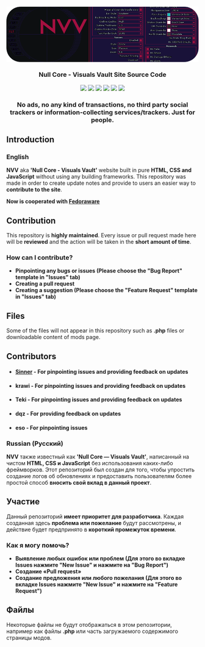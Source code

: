 <p align="center">
  <img src=".github/media/NVV.png" align="center">
</p>
<h3 align="center">Null Core - Visuals Vault Site Source Code</h3>

<div align="center"><img src="https://sonarcloud.io/api/project_badges/measure?project=harmonyzt_NVV-Site&metric=reliability_rating"> <img src="https://sonarcloud.io/api/project_badges/measure?project=harmonyzt_NVV-Site&metric=ncloc"> <img src="https://sonarcloud.io/api/project_badges/measure?project=harmonyzt_NVV-Site&metric=sqale_rating"> <img src="https://sonarcloud.io/api/project_badges/measure?project=harmonyzt_NVV-Site&metric=security_rating"> <img src="https://sonarcloud.io/api/project_badges/measure?project=harmonyzt_NVV-Site&metric=bugs"> <img src="https://sonarcloud.io/api/project_badges/measure?project=harmonyzt_NVV-Site&metric=sqale_index"></div>

<h3 align="center"> No ads, no any kind of transactions, no third party social trackers or information-collecting services/trackers. Just for people. </h3>

## Introduction

### English

**NVV** aka **'Null Core - Visuals Vault'** website built in pure **HTML, CSS and JavaScript** without using any building frameworks. This repository was made in order to create update notes and provide to users an easier way to **contribute to the site**.

**Now is cooperated with [Fedoraware](https://fedoraware.ncvisualsvault.cc/)**

## Contribution
This repository is **highly maintained**. Every issue or pull request made here will be **reviewed** and the action will be taken in the **short amount of time**.

### How can I contribute?
- **Pinpointing any bugs or issues (Please choose the "Bug Report" template in "Issues" tab)**
- **Creating a pull request**
- **Creating a suggestion (Please choose the "Feature Request" template in "Issues" tab)**

## Files
Some of the files will not appear in this repository such as **.php** files or downloadable content of mods page.

## Contributors
- #### [Sinner](https://github.com/SinnerK0N) - For pinpointing issues and providing feedback on updates
- #### krawi - For pinpointing issues and providing feedback on updates
- #### Teki - For pinpointing issues and providing feedback on updates
- #### dqz - For providing feedback on updates
- #### eso - For pinpointing issues

### Russian (Русский)

**NVV** также известный как **'Null Core — Visuals Vault'**, написанный на чистом **HTML, CSS и JavaScript** без использования каких-либо фреймворков. Этот репозиторий был создан для того, чтобы упростить создание логов об обновлениях и предоставить пользователям более простой способ **вносить свой вклад в данный проект**.

## Участие
Данный репозиторий **имеет приоритет для разработчика**. Каждая созданная здесь **проблема или пожелание** будут рассмотрены, и действие будет предпринято в **короткий промежуток времени**.

### Как я могу помочь?
- **Выявление любых ошибок или проблем (Для этого во вкладке Issues нажмите "New Issue" и нажмите на "Bug Report")**
- **Создание «Pull request»**
- **Создание предложения или любого пожелания (Для этого во вкладке Issues нажмите "New Issue" и нажмите на "Feature Request")**

## Файлы
Некоторые файлы не будут отображаться в этом репозитории, например как файлы **.php** или часть загружаемого содержимого страницы модов.
